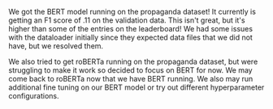 We got the BERT model running on the propaganda dataset! It currently is getting an F1 score of .11 on the validation data. This isn't great, but it's higher than some of the entries on the leaderboard! We had some issues with the dataloader initially since they expected data files that we did not have, but we resolved them. 

We also tried to get roBERTa running on the propaganda dataset, but were struggling to make it work so decided to focus on BERT for now. We may come back to roBERTa now that we have BERT running. We also may run additional fine tuning on our BERT model or try out different hyperparameter configurations.